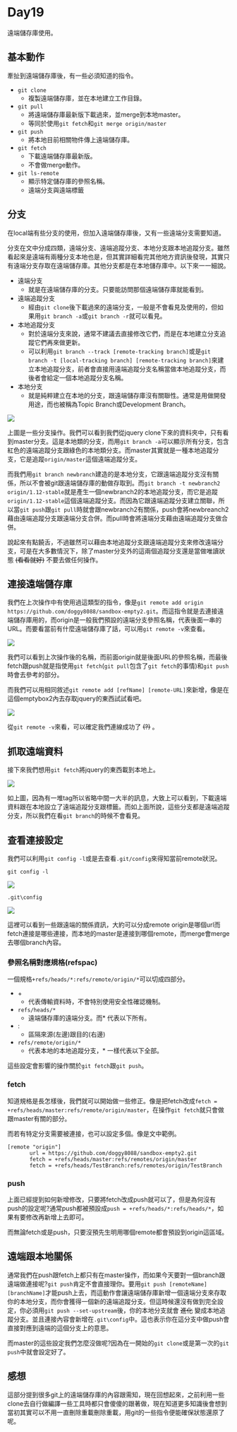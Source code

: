# Day19
遠端儲存庫使用。

## 基本動作
牽扯到遠端儲存庫後，有一些必須知道的指令。

- `git clone`
  - 複製遠端儲存庫，並在本地建立工作目錄。
- `git pull`
  - 將遠端儲存庫最新版下載過來，並merge到本地master。
  - 等同於使用`git fetch`和`git merge origin/master`
- `git push`
  - 將本地目前相關物件傳上遠端儲存庫。
- `git fetch`
  - 下載遠端儲存庫最新版。
  - 不會做merge動作。
- `git ls-remote`
  - 顯示特定儲存庫的參照名稱。
  - 遠端分支與遠端標籤

## 分支
在local端有些分支的使用，但加入遠端儲存庫後，又有一些遠端分支需要知道。

分支在文中分成四類，遠端分支、遠端追蹤分支、本地分支跟本地追蹤分支。雖然看起來是遠端有兩種分支本地也是，但其實詳細看完其他地方資訊後發現，其實只有遠端分支存取在遠端儲存庫。其他分支都是在本地儲存庫中。以下來一一細說。

- 遠端分支
  - 就是在遠端儲存庫的分支。只要能訪問那個遠端儲存庫就能看到。
- 遠端追蹤分支
  - 經由`git clone`後下載過來的遠端分支，一般是不會看見及使用的，但如果用`git branch -a`或`git branch -r`就可以看見。
- 本地追蹤分支
  - 對於遠端分支來說，通常不建議去直接修改它們，而是在本地建立分支追蹤它們再來做更新。
  - 可以利用`git branch --track [remote-tracking branch]`或是`git branch -t [local-tracking branch] [remote-tracking branch]`來建立本地追蹤分支，前者會直接用遠端追蹤分支名稱當做本地追蹤分支，而後者會給定一個本地追蹤分支名稱。
- 本地分支
  - 就是純粹建立在本地的分支，跟遠端儲存庫沒有關聯性。通常是用做開發用途，而也被稱為Topic Branch或Development Branch。

![](https://i.imgur.com/3vtG7oi.png)

上圖是一些分支操作。我們可以看到我們從jquery clone下來的資料夾中，只有看到master分支。這是本地類的分支，而用`git branch -a`可以顯示所有分支，包含紅色的遠端追蹤分支跟綠色的本地類分支。而master其實就是一種本地追蹤分支，它是追蹤`origin/master`這個遠端追蹤分支。

而我們用`git branch newbranch`建造的是本地分支，它跟遠端追蹤分支沒有關係，所以不會被git跟遠端儲存庫的動做存取到。而`git branch -t newbranch2 origin/1.12-stable`就是產生一個newbranch2的本地追蹤分支，而它是追蹤`origin/1.12-stable`這個遠端追蹤分支。而因為它跟遠端追蹤分支建立關聯，所以當`git push`跟`git pull`時就會跟newbranch2有關係，push會將newbreanch2藉由遠端追蹤分支跟遠端分支合併。而pull時會將遠端分支藉由遠端追蹤分支做合併。

說起來有點饒舌，不過雖然可以藉由本地追蹤分支跟遠端追蹤分支來修改遠端分支，可是在大多數情況下，除了master分支外的這兩個追蹤分支還是當做唯讀狀態 ~~(看看就好)~~ 不要去做任何操作。

## 連接遠端儲存庫
我們在上次操作中有使用過這類型的指令，像是`git remote add origin https://github.com/doggy8088/sandbox-empty2.git`。而這指令就是去連接遠端儲存庫用的，而origin是一般我們預設的遠端分支參照名稱，代表後面一串的URL。而要看當前有什麼遠端儲存庫了話，可以用`git remote -v`來查看。

![](https://i.imgur.com/XBPTJFy.png)

我們可以看到上次操作後的名稱，而前面origin就是後面URL的參照名稱，而最後fetch跟push就是指使用`git fetch`(`git pull`包含了`git fetch`的事情)和`git push`時會去參考的部分。

而我們可以用相同敘述`git remote add [refName] [remote-URL]`來新增，像是在這個emptybox2內去存取jquery的東西試試看吧。

![](https://i.imgur.com/tzujYJL.png)

從`git remote -v`來看，可以確定我們連線成功了 ~~(?)~~ 。

## 抓取遠端資料
接下來我們想用`git fetch`將jquery的東西載到本地上。

![](https://i.imgur.com/EKNQwgQ.png)

如上圖，因為有一堆tag所以省略中間一大半的訊息，大致上可以看到，下載遠端資料跟在本地設立了遠端追蹤分支跟標籤。而如上面所說，這些分支都是遠端追蹤分支，所以我們在看`git branch`的時候不會看見。

## 查看連接設定
我們可以利用`git config -l`或是去查看`.git/config`來得知當前remote狀況。

`git config -l`

![](https://i.imgur.com/1oUjYZb.png)

`.git\config`

![](https://i.imgur.com/Mg4I3cN.png)

這裡可以看到一些跟遠端的關係資訊，大約可以分成remote origin是哪個url而fetch連接是哪些連接，而本地的master是連接到哪個remote，而merge會merge去哪個branch內容。

### 參照名稱對應規格(refspac)
一個規格`+refs/heads/*:refs/remote/origin/*`可以切成四部分。

- \+
  - 代表傳輸資料時，不會特別使用安全性確認機制。
- `refs/heads/*`
  - 遠端儲存庫的遠端分支。而* 代表以下所有。
- \:
  - 區隔來源(左邊)跟目的(右邊)
- `refs/remote/origin/*`
  - 代表本地的本地追蹤分支，* 一樣代表以下全部。

這些設定會影響的操作關於`git fetch`跟`git push`。

### fetch
知道規格是長怎樣後，我們就可以開始做一些修正。像是把fetch改成`fetch = +refs/heads/master:refs/remote/origin/master`，在操作`git fetch`就只會做跟master有關的部分。

而若有特定分支需要被連接，也可以設定多個。像是文中範例。
```
[remote "origin"]
       url = https://github.com/doggy8088/sandbox-empty2.git
       fetch = +refs/heads/master:refs/remotes/origin/master
       fetch = +refs/heads/TestBranch:refs/remotes/origin/TestBranch
```

### push
上面已經提到如何新增修改，只要將fetch改成push就可以了，但是為何沒有push的設定呢?通常push都被預設成`push = +refs/heads/*:refs/heads/*`，如果有要修改再新增上去即可。

而無論fetch或是push，只要沒預先生明用哪個remote都會預設到origin這區域。

## 遠端跟本地關係
通常我們在push跟fetch上都只有在master操作，而如果今天要對一個branch跟遠端做連接呢?`git push`肯定不會直接理你。要用`git push [remoteName] [branchName]`才能push上去，而這動作會讓遠端儲存庫新增一個遠端分支來存取你的本地分支，而你會獲得一個新的遠端追蹤分支。但這時候還沒有做到完全設定，你必須用`git push --set-upstream`後，你的本地分支就會 ~~進化~~ 變成本地追蹤分支。並且連接內容會新增在`.git\config`中。這也表示你在這分支中做push會直接對應到遠端的這個分支上的意思。

而master的這些設定我們怎麼沒做呢?因為在一開始的`git clone`或是第一次的`git push`中就會設定好了。

## 感想
這部分提到很多git上的遠端儲存庫的內容跟需知，現在回想起來，之前利用一些clone去自行做編譯一些工具時都只會傻傻的跟著做，現在知道更多知識後會想到當初其實可以不用一直刪除重載刪除重載，用git的一些指令便能確保狀態還原了呢。